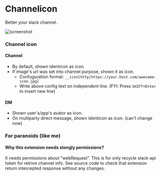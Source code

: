 Channelicon
===

Better your slack channel.

![screenshot](https://user-images.githubusercontent.com/3643499/57746264-6be49980-770b-11e9-886c-bee8ca342f9a.png)

### Channel icon

#### Channel
+ By default, shown identicon as icon.
+ If image's url was set into channel purpose, shown it as icon.
  - Confuguration format: `__icon[http|https://your.host.com/awesome-icon.jpg]`
  - Write above config text on independent line. (FYI: Press `SHIFT+Enter` to insert new line)

#### DM
+ Shown user's/app's avator as icon.
+ On multiparty direct message, shown identicon as icon. (can't change now)

### For paranoids (like me)

#### Why this extension needs stongly permissions?
It needs permissions about "webRequest".
This is for only recycle slack-api token for retrive channel info.
See source code to check that extension return intercepted response without any changes.
